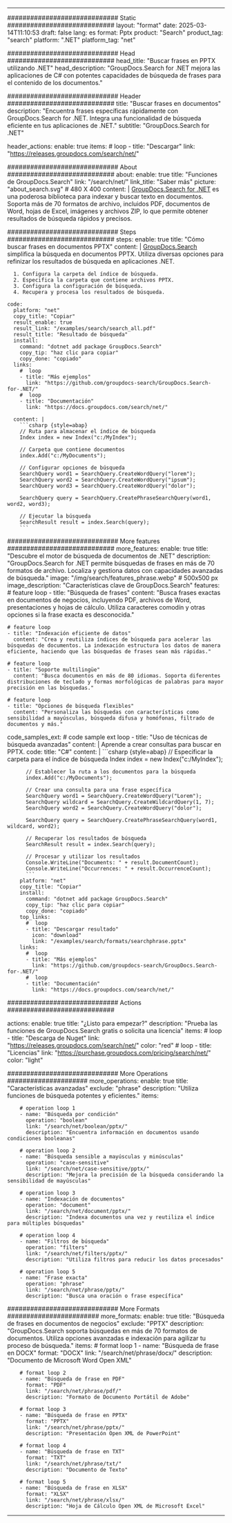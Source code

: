 
---
############################# Static ############################
layout: "format"
date:  2025-03-14T11:10:53
draft: false
lang: es
format: Pptx
product: "Search"
product_tag: "search"
platform: ".NET"
platform_tag: "net"

############################# Head ############################
head_title: "Buscar frases en PPTX utilizando .NET"
head_description: "GroupDocs.Search for .NET mejora las aplicaciones de C# con potentes capacidades de búsqueda de frases para el contenido de los documentos."

############################# Header ############################
title: "Buscar frases en documentos" 
description: "Encuentra frases específicas rápidamente con GroupDocs.Search for .NET. Integra una funcionalidad de búsqueda eficiente en tus aplicaciones de .NET."
subtitle: "GroupDocs.Search for .NET" 

header_actions:
  enable: true
  items:
    #  loop
    - title: "Descargar"
      link: "https://releases.groupdocs.com/search/net/"
      
############################# About ############################
about:
    enable: true
    title: "Funciones de GroupDocs.Search"
    link: "/search/net/"
    link_title: "Saber más"
    picture: "about_search.svg" # 480 X 400
    content: |
       [GroupDocs.Search for .NET](/search/net/) es una poderosa biblioteca para indexar y buscar texto en documentos. Soporta más de 70 formatos de archivo, incluidos PDF, documentos de Word, hojas de Excel, imágenes y archivos ZIP, lo que permite obtener resultados de búsqueda rápidos y precisos.

############################# Steps ############################
steps:
    enable: true
    title: "Cómo buscar frases en documentos PPTX"
    content: |
      [GroupDocs.Search](/search/net/) simplifica la búsqueda en documentos PPTX. Utiliza diversas opciones para refinizar los resultados de búsqueda en aplicaciones .NET.
      
      1. Configura la carpeta del índice de búsqueda.
      2. Especifica la carpeta que contiene archivos PPTX.
      3. Configura la configuración de búsqueda.
      4. Recupera y procesa los resultados de búsqueda.
   
    code:
      platform: "net"
      copy_title: "Copiar"
      result_enable: true
      result_link: "/examples/search/search_all.pdf"
      result_title: "Resultado de búsqueda"
      install:
        command: "dotnet add package GroupDocs.Search"
        copy_tip: "haz clic para copiar"
        copy_done: "copiado"
      links:
        #  loop
        - title: "Más ejemplos"
          link: "https://github.com/groupdocs-search/GroupDocs.Search-for-.NET/"
        #  loop
        - title: "Documentación"
          link: "https://docs.groupdocs.com/search/net/"
          
      content: |
        ```csharp {style=abap}
        // Ruta para almacenar el índice de búsqueda
        Index index = new Index("c:/MyIndex");

        // Carpeta que contiene documentos
        index.Add("c:/MyDocuments");

        // Configurar opciones de búsqueda
        SearchQuery word1 = SearchQuery.CreateWordQuery("lorem");
        SearchQuery word2 = SearchQuery.CreateWordQuery("ipsum");
        SearchQuery word3 = SearchQuery.CreateWordQuery("dolor");

        SearchQuery query = SearchQuery.CreatePhraseSearchQuery(word1, word2, word3);

        // Ejecutar la búsqueda
        SearchResult result = index.Search(query);
        ```            

############################# More features ############################
more_features:
  enable: true
  title: "Descubre el motor de búsqueda de documentos de .NET"
  description: "GroupDocs.Search for .NET permite búsquedas de frases en más de 70 formatos de archivo. Localiza y gestiona datos con capacidades avanzadas de búsqueda."
  image: "/img/search/features_phrase.webp" # 500x500 px
  image_description: "Características clave de GroupDocs.Search"
  features:
    # feature loop
    - title: "Búsqueda de frases"
      content: "Busca frases exactas en documentos de negocios, incluyendo PDF, archivos de Word, presentaciones y hojas de cálculo. Utiliza caracteres comodín y otras opciones si la frase exacta es desconocida."

    # feature loop
    - title: "Indexación eficiente de datos"
      content: "Crea y reutiliza índices de búsqueda para acelerar las búsquedas de documentos. La indexación estructura los datos de manera eficiente, haciendo que las búsquedas de frases sean más rápidas."

    # feature loop
    - title: "Soporte multilingüe"
      content: "Busca documentos en más de 80 idiomas. Soporta diferentes distribuciones de teclado y formas morfológicas de palabras para mayor precisión en las búsquedas."

    # feature loop
    - title: "Opciones de búsqueda flexibles"
      content: "Personaliza las búsquedas con características como sensibilidad a mayúsculas, búsqueda difusa y homófonas, filtrado de documentos y más."
      
  code_samples_ext:
    # code sample ext loop
    - title: "Uso de técnicas de búsqueda avanzadas"
      content: |
        Aprende a crear consultas para buscar en PPTX.
      code:
        title: "C#"
        content: |
          ```csharp {style=abap}
          // Especificar la carpeta para el índice de búsqueda
          Index index = new Index("c:/MyIndex");
              
          // Establecer la ruta a los documentos para la búsqueda
          index.Add("c:/MyDocuments");

          // Crear una consulta para una frase específica
          SearchQuery word1 = SearchQuery.CreateWordQuery("Lorem");
          SearchQuery wildcard = SearchQuery.CreateWildcardQuery(1, 7);
          SearchQuery word2 = SearchQuery.CreateWordQuery("dolor");

          SearchQuery query = SearchQuery.CreatePhraseSearchQuery(word1, wildcard, word2);

          // Recuperar los resultados de búsqueda
          SearchResult result = index.Search(query);
          
          // Procesar y utilizar los resultados
          Console.WriteLine("Documents: " + result.DocumentCount);
          Console.WriteLine("Occurrences: " + result.OccurrenceCount);
          ```
        platform: "net"
        copy_title: "Copiar"
        install:
          command: "dotnet add package GroupDocs.Search"
          copy_tip: "haz clic para copiar"
          copy_done: "copiado"
        top_links:
          #  loop
          - title: "Descargar resultado"
            icon: "download"
            link: "/examples/search/formats/searchphrase.pptx"
        links:
          #  loop
          - title: "Más ejemplos"
            link: "https://github.com/groupdocs-search/GroupDocs.Search-for-.NET/"
          #  loop
          - title: "Documentación"
            link: "https://docs.groupdocs.com/search/net/"
            

            


############################# Actions ############################

actions:
  enable: true
  title: "¿Listo para empezar?"
  description: "Prueba las funciones de GroupDocs.Search gratis o solicita una licencia"
  items:
    #  loop
    - title: "Descarga de Nuget"
      link: "https://releases.groupdocs.com/search/net/"
      color: "red"
        #  loop
    - title: "Licencias"
      link: "https://purchase.groupdocs.com/pricing/search/net/"
      color: "light"


############################# More Operations #####################
more_operations:
    enable: true
    title: "Características avanzadas"
    exclude: "phrase"
    description: "Utiliza funciones de búsqueda potentes y eficientes."
    items: 
          
        # operation loop 1
        - name: "Búsqueda por condición"
          operation: "boolean"
          link: "/search/net/boolean/pptx/"
          description: "Encuentra información en documentos usando condiciones booleanas"

        # operation loop 2
        - name: "Búsqueda sensible a mayúsculas y minúsculas"
          operation: "case-sensitive"
          link: "/search/net/case-sensitive/pptx/"
          description: "Mejora la precisión de la búsqueda considerando la sensibilidad de mayúsculas"

        # operation loop 3
        - name: "Indexación de documentos"
          operation: "document"
          link: "/search/net/document/pptx/"
          description: "Indexa documentos una vez y reutiliza el índice para múltiples búsquedas"

        # operation loop 4
        - name: "Filtros de búsqueda"
          operation: "filters"
          link: "/search/net/filters/pptx/"
          description: "Utiliza filtros para reducir los datos procesados"

        # operation loop 5
        - name: "Frase exacta"
          operation: "phrase"
          link: "/search/net/phrase/pptx/"
          description: "Busca una oración o frase específica"
          
        
          
############################# More Formats ########################
more_formats:
    enable: true
    title: "Búsqueda de frases en documentos de negocios"
    exclude: "PPTX"
    description: "GroupDocs.Search soporta búsquedas en más de 70 formatos de documentos. Utiliza opciones avanzadas e indexación para agilizar tu proceso de búsqueda."
    items: 
        # format loop 1
        - name: "Búsqueda de frase en DOCX"
          format: "DOCX"
          link: "/search/net/phrase/docx/"
          description: "Documento de Microsoft Word Open XML"
          
        # format loop 2
        - name: "Búsqueda de frase en PDF"
          format: "PDF"
          link: "/search/net/phrase/pdf/"
          description: "Formato de Documento Portátil de Adobe"
          
        # format loop 3
        - name: "Búsqueda de frase en PPTX"
          format: "PPTX"
          link: "/search/net/phrase/pptx/"
          description: "Presentación Open XML de PowerPoint"

        # format loop 4
        - name: "Búsqueda de frase en TXT"
          format: "TXT"
          link: "/search/net/phrase/txt/"
          description: "Documento de Texto"
          
        # format loop 5
        - name: "Búsqueda de frase en XLSX"
          format: "XLSX"
          link: "/search/net/phrase/xlsx/"
          description: "Hoja de Cálculo Open XML de Microsoft Excel"
  

---